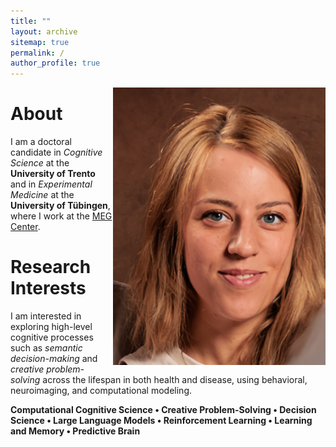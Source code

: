 ```yaml
---
title: ""
layout: archive
sitemap: true
permalink: /
author_profile: true
---
```


<img src="/assets/images/Clara.PNG" width="340px" alt="Clara's World" align="right" padding="20px" />

# About

I am a doctoral candidate in *Cognitive Science* at the **University of Trento** and in *Experimental Medicine* at the **University of Tübingen**, where I work at the [MEG Center](https://www.medizin.uni-tuebingen.de/de/medizinische-fakultaet/forschung/core-facilities/meg-zentrum).

Research Interests
======

I am interested in exploring high-level cognitive processes such as *semantic decision-making* and *creative problem-solving* across the lifespan in both health and disease, using behavioral, neuroimaging, and computational modeling.

**Computational Cognitive Science • Creative Problem-Solving • Decision Science • Large Language Models • Reinforcement Learning • Learning and Memory • Predictive Brain**
